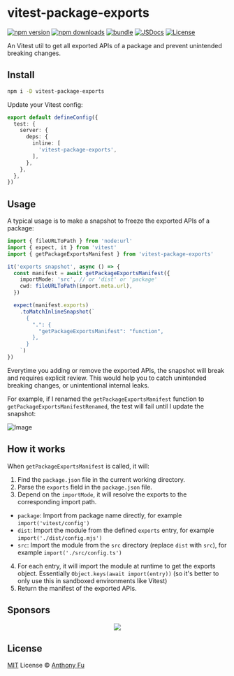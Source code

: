 # vitest-package-exports

[![npm version][npm-version-src]][npm-version-href]
[![npm downloads][npm-downloads-src]][npm-downloads-href]
[![bundle][bundle-src]][bundle-href]
[![JSDocs][jsdocs-src]][jsdocs-href]
[![License][license-src]][license-href]

An Vitest util to get all exported APIs of a package and prevent unintended breaking changes.

## Install

```bash
npm i -D vitest-package-exports
```

Update your Vitest config:

```ts
export default defineConfig({
  test: {
    server: {
      deps: {
        inline: [
          'vitest-package-exports',
        ],
      },
    },
  },
})
```

## Usage

A typical usage is to make a snapshot to freeze the exported APIs of a package:

```ts
import { fileURLToPath } from 'node:url'
import { expect, it } from 'vitest'
import { getPackageExportsManifest } from 'vitest-package-exports'

it('exports snapshot', async () => {
  const manifest = await getPackageExportsManifest({
    importMode: 'src', // or 'dist' or 'package'
    cwd: fileURLToPath(import.meta.url),
  })

  expect(manifest.exports)
    .toMatchInlineSnapshot(`
      {
        ".": {
          "getPackageExportsManifest": "function",
        },
      }
    `)
})
```

Everytime you adding or remove the exported APIs, the snapshot will break and requires explicit review. This would help you to catch unintended breaking changes, or unintentional internal leaks.

For example, if I renamed the `getPackageExportsManifest` function to `getPackageExportsManifestRenamed`, the test will fail until I update the snapshot:

![Image](https://github.com/user-attachments/assets/c1d14e7f-e3c3-48f5-ad3e-8d35884b26d0)

## How it works

When `getPackageExportsManifest` is called, it will:

1. Find the `package.json` file in the current working directory.
2. Parse the `exports` field in the `package.json` file.
3. Depend on the `importMode`, it will resolve the exports to the corresponding import path.
  - `package`: Import from package name directly, for example `import('vitest/config')`
  - `dist`: Import the module from the defined `exports` entry, for example `import('./dist/config.mjs')`
  - `src`: Import the module from the `src` directory (replace `dist` with `src`), for example `import('./src/config.ts')`
4. For each entry, it will import the module at runtime to get the exports object. Essentially `Object.keys(await import(entry))` (so it's better to only use this in sandboxed environments like Vitest)
5. Return the manifest of the exported APIs.

## Sponsors

<p align="center">
  <a href="https://cdn.jsdelivr.net/gh/antfu/static/sponsors.svg">
    <img src='https://cdn.jsdelivr.net/gh/antfu/static/sponsors.svg'/>
  </a>
</p>

## License

[MIT](./LICENSE) License © [Anthony Fu](https://github.com/antfu)

<!-- Badges -->

[npm-version-src]: https://img.shields.io/npm/v/vitest-package-exports?style=flat&colorA=080f12&colorB=1fa669
[npm-version-href]: https://npmjs.com/package/vitest-package-exports
[npm-downloads-src]: https://img.shields.io/npm/dm/vitest-package-exports?style=flat&colorA=080f12&colorB=1fa669
[npm-downloads-href]: https://npmjs.com/package/vitest-package-exports
[bundle-src]: https://img.shields.io/bundlephobia/minzip/vitest-package-exports?style=flat&colorA=080f12&colorB=1fa669&label=minzip
[bundle-href]: https://bundlephobia.com/result?p=vitest-package-exports
[license-src]: https://img.shields.io/github/license/antfu/vitest-package-exports.svg?style=flat&colorA=080f12&colorB=1fa669
[license-href]: https://github.com/antfu/vitest-package-exports/blob/main/LICENSE
[jsdocs-src]: https://img.shields.io/badge/jsdocs-reference-080f12?style=flat&colorA=080f12&colorB=1fa669
[jsdocs-href]: https://www.jsdocs.io/package/vitest-package-exports
